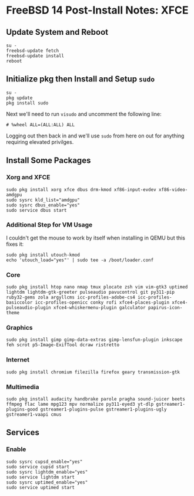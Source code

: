 # FreeBSD 14 Post-Install Notes: XFCE

## Update System and Reboot

```console
su -
freebsd-update fetch
freebsd-update install
reboot
```

## Initialize pkg then Install and Setup `sudo`

```console
su -
pkg update
pkg install sudo
```

Next we'll need to run `visudo` and uncomment the following line:

```console
# %wheel ALL=(ALL:ALL) ALL
```

Logging out then back in and we'll use `sudo` from here on out for anything
requiring elevated privilges.

## Install Some Packages

### Xorg and XFCE

```console
sudo pkg install xorg xfce dbus drm-kmod xf86-input-evdev xf86-video-amdgpu
sudo sysrc kld_list="amdgpu"
sudo sysrc dbus_enable="yes"
sudo service dbus start
```

### Additional Step for VM Usage

I couldn't get the mouse to work by itself when installing in QEMU but this
fixes it:

```console
sudo pkg install utouch-kmod
echo 'utouch_load="yes"' | sudo tee -a /boot/loader.conf
```

### Core

```console
sudo pkg install htop nano nmap tmux plocate zsh vim vim-gtk3 uptimed lightdm lightdm-gtk-greeter pulseaudio pavucontrol git py311-pip ruby32-gems zola argyllcms icc-profiles-adobe-cs4 icc-profiles-basiccolor icc-profiles-openicc conky rofi xfce4-places-plugin xfce4-pulseaudio-plugin xfce4-whiskermenu-plugin galculator papirus-icon-theme
```

### Graphics

```console
sudo pkg install gimp gimp-data-extras gimp-lensfun-plugin inkscape feh scrot p5-Image-ExifTool dcraw ristretto
```

### Internet

```console
sudo pkg install chromium filezilla firefox geary transmission-gtk
```

### Multimedia

```console
sudo pkg install audacity handbrake parole pragha sound-juicer beets ffmpeg flac lame mpg123 mpv normalize py311-eyed3 yt-dlp gstreamer1-plugins-good gstreamer1-plugins-pulse gstreamer1-plugins-ugly gstreamer1-vaapi cmus
```

## Services

### Enable

```console
sudo sysrc cupsd_enable="yes"
sudo service cupsd start
sudo sysrc lightdm_enable="yes"
sudo service lightdm start
sudo sysrc uptimed_enable="yes"
sudo service uptimed start
```
